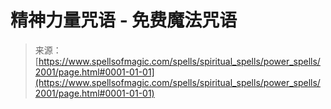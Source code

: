 <!--yml

category: 未分类

date: 2024-06-12 18:35:27

-->

# 精神力量咒语 - 免费魔法咒语

> 来源：[https://www.spellsofmagic.com/spells/spiritual_spells/power_spells/2001/page.html#0001-01-01](https://www.spellsofmagic.com/spells/spiritual_spells/power_spells/2001/page.html#0001-01-01)

